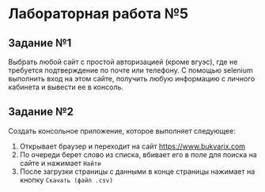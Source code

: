 # Лабораторная работа №5

## Задание №1

Выбрать любой сайт с простой авторизацией (кроме вгуэс), где не требуется подтверждение по почте или телефону. С помощью selenium выполнить вход на этом сайте, получить любую информацию с личного кабинета и вывести ее в консоль.

## Задание №2

Создать консольное приложение, которое выполняет следующее:

1. Открывает браузер и переходит на сайт https://www.bukvarix.com
2. По очереди берет слово из списка, вбивает его в поле для поиска на сайте и нажимает `Найти`
3. После загрузки страницы с данными в конце страницы нажимает на кнопку `Скачать (файл .csv)`
